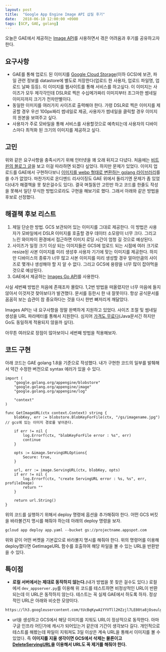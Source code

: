 ```yaml
---
layout: post
title:  "Google App Engine Image API 삽질 후기"
date:   2018-06-10 12:00:00 +0900
tags: [GCP, GAE, golang]
---
```


오늘은 GAE에서 제공하는 [Image API](https://cloud.google.com/appengine/docs/standard/go/images/)를 사용하면서 겪은 어려움과 후기를 공유하고자 한다.

## 요구사항
* GAE를 통해 업로드 된 이미지를 [Google Cloud Storage](https://cloud.google.com/go/getting-started/using-cloud-storage)(이하 GCS)에 보관, 파일 관련 정보를 datastore에 별도로 저장한다(업로드 한 사용자, 업로드 파일명, 업로드 날짜 등등). 이 이미지를 웹사이트를 통해 서비스를 하고싶다. 이 이미지는 사이즈가 모두 제각각인데 DSLR로 찍은 수십메가짜리 이미지부터 조그마한 썸네일 이미지까지 크기가 천차만별이다.
* 동일한 이미지를 여러가지 사이즈로 출력해야 한다. 가령 DSLR로 찍은 이미지를 제공할 경우 우선 100px짜리 썸네일로 제공, 사용자가 썸네일을 클릭할 경우 이미지의 원본을 보여주고 싶다.
* 사용자가 주로 모바일을 통해 서비스를 사용할것으로 예측되는데 사용자의 디바이스마다 최적화 된 크기의 이미지를 제공하고 싶다.

## 고민
위와 같은 요구사항을 충족시키기 위해 인터넷을 꽤 오래 뒤지고 다녔다. 처음에는 [비트윈의 블로그 글](http://engineering.vcnc.co.kr/2016/05/ondemand-image-resizing/)을 보고 이걸 따라하면 되겠다 싶었다. 하지만 문제가 있었다. 이미지 업로드를 GAE에서 구현하다보니 [이미지를 webp 형태로 변환하는 golang 라이브러리](https://github.com/chai2010/webp)를 쓸 수가 없었다. 마찬가지로 온디멘드 리사이징도 GAE 위에서 돌리기엔 문제가 좀 있었다(내가 해결책을 못 찾은걸수도 있다). 결국 며칠동안 고민만 하고 코드를 한줄도 작성을 못해서 일단 무식한 방법으로라도 구현을 해보기로 했다. 그래서 아래와 같은 방법을 후보로 선정했다.

## 해결책 후보 리스트
1. 제일 단순한 방법. GCS 보관되어 있는 이미지를 그대로 제공한다. 이 방법은 사용자가 모바일에서 DSLR 이미지를 호출할 경우 데이터 소모량이 너무 크다. 그리고 느린 와이파이 환경에서 접근하면 이미지 로딩 시간이 엄청 길 것으로 예상된다.
2. 사이즈가 일정 크기 이상 되는 이미지들은 GCS에 업로드 되는 시점에 여러 크기로 resize된 사본 이미지를 미리 생성후 사용자 기기에 맞는 이미지를 제공한다. 하지만 디바이스의 종류가 너무 많고 사본 이미지를 미리 생성할 경우 얼마만큼의 사이즈로 몇개나 생성해야 할 지 알 수 없다. 그리고 GCS에 용량을 너무 많이 잡아먹을것으로 예상된다.
3. GAE에서 제공하는 [Images Go API](https://cloud.google.com/appengine/docs/standard/go/images/)를 사용한다.

사실 세번째 방법은 처음에 존재조차 몰랐다. 1,2번 방법을 떠올렸지만 너무 마음에 들지 않아서 이것저것 찾아보다가 발견했다. 문서를 등한시 한 내 잘못이다. 항상 공식문서를 꼼꼼히 보는 습관이 참 중요하다는 것을 다시 한번 뼈저리게 깨달았다. 

Images API는 내 요구사항을 정말 완벽하게 지원하고 있었다. 사이즈 조절 및 썸네일 생성을 URL 파라메터를 통해서 지원한다. 심지어 [가격도 무료다](https://cloud.google.com/appengine/docs/standard/java/images/#quotas-limits-pricing)(Java문서긴 하지만 Go도 동일하게 적용되지 않을까 싶다).


아무튼 여러모로 장점이 많아보이니 세번째 방법을 적용해보자.

## 코드 구현
아래 코드는 GAE golang 1.8을 기준으로 작성했다. 내가 구현한 코드의 일부를 발췌해서 약간 수정한 버전으로 syntax 에러가 있을 수 있다. 

``` golang
import (
	"google.golang.org/appengine/blobstore"
	"google.golang.org/appengine/image"
	"google.golang.org/appengine/log"
	
	"context"
)

func GetImageURL(ctx context.Context) string {
	blobKey, err := blobstore.BlobKeyForFile(ctx, "/gs/imagename.jpg") // gcs에 있는 이미지 경로를 넣어준다.
	
	if err != nil {
		log.Errorf(ctx, "blobKeyForFile error : %s", err)
		continue
	}

	opts := &image.ServingURLOptions{
		Secure: true,
	}

	url, err := image.ServingURL(ctx, blobKey, opts)
	if err != nil {
		log.Errorf(ctx, "create ServingURL error : %s, %s", err, profileImage)
		return ""
	}
	
	return url.String()
}
```

위의 코드를 실행하기 위해서 deploy 명령에 옵션을 추가해줘야 한다. 어떤 GCS 버킷을 바라볼건지 명시를 해줘야 하는데 아래의 deploy 명령을 보자.

``` shell
gcloud app deploy app.yaml --bucket gs://projectname.appspot.com
```
위와 같이 어떤 버켓을 기본값으로 바라볼지 명시를 해줘야 한다. 위의 명령어를 이용해 deploy했다면 GetImageURL 함수를 호출하여 해당 파일을 볼 수 있는 URL을 반환받을 수 있다.

## 특이점

* **로컬 서버에서는 제대로 동작하지 않는다.**(내가 방법을 못 찾은 걸수도 있다.) 로컬에서 `dev_appserver.py`를 이용해 위 코드를 테스트하면 비정상적인 URL이 반환되는데 이 URL은 동작하지 않는다. 테스트는 꼭 실제 GAE에서 하도록 하자. 정상적인 URL은 아래와 비슷한 모양이다.
```
https://lh3.googleusercontent.com/tUcBqKywA1YYVTll2HZzjl7LE80ta8jOseulgwBRuv6FEX989G1E49s00d9yt4pJ0ql1htNcr9MCIlp33oKyha
```

* url을 생성하고 GCS에서 해당 이미지를 지워도 URL이 정상적으로 동작한다. 아마 구글 인프라 어딘가에 캐시가 되어있는거 같은데 기간이 생각보다 길다. 개인적으로 테스트를 해봤는데 파일이 지워져도 3일 이상은 계속 URL을 통해서 이미지를 볼 수 있었다. 즉 **이미지를 지울 생각이면 GCS에서 삭제는 물론이고 [DeleteServingURL](https://cloud.google.com/appengine/docs/standard/go/images/reference#DeleteServingURL)을 이용해서 URL도 꼭 제거를 해줘야 한다.**
